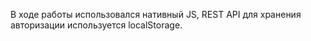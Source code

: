 В ходе работы использовался нативный JS, REST API для хранения aвторизации используется localStorage.
